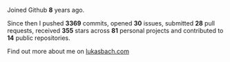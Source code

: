 Joined Github **8** years ago.

Since then I pushed **3369** commits, opened **30** issues, submitted **28** pull requests, received **355** stars across **81** personal projects and contributed to **14** public repositories.

Find out more about me on [lukasbach.com](https://lukasbach.com)
